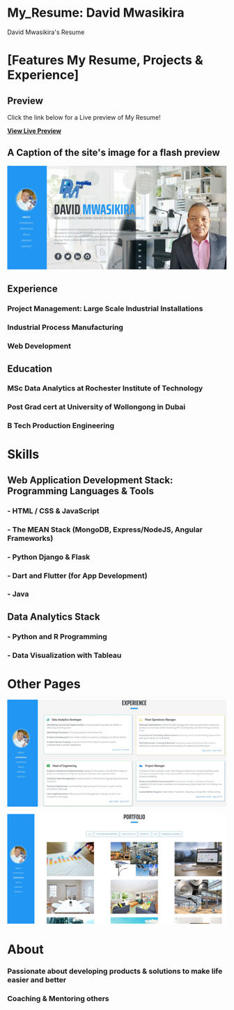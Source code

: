 # My_Resume: David Mwasikira
David Mwasikira's Resume

# [Features My Resume, Projects & Experience]


## Preview

Click the link below for a Live preview of My Resume!

**[View Live Preview](https://mwasikira.herokuapp.com/)**


## A Caption of the site's image for a flash preview

![Site Preview](https://github.com/DavidMwasikira/DavidMwasikira.github.io/blob/master/resume_images/david_resume-1.JPG "title")

## Experience
### Project Management: Large Scale Industrial Installations 
### Industrial Process Manufacturing
### Web Development


## Education
### MSc Data Analytics at Rochester Institute of Technology 
### Post Grad cert at University of Wollongong in Dubai
### B Tech Production Engineering

# Skills

## Web Application Development Stack: Programming Languages & Tools

### - HTML / CSS & JavaScript
### - The MEAN Stack (MongoDB, Express/NodeJS, Angular Frameworks)
### - Python Django & Flask
### - Dart and Flutter (for App Development)
### - Java


## Data Analytics Stack
### - Python and R Programming
### - Data Visualization with Tableau

# Other Pages

![Site Preview](https://github.com/DavidMwasikira/DavidMwasikira.github.io/blob/master/resume_images/david_resume-2.JPG "title")

![Site Preview](https://github.com/DavidMwasikira/DavidMwasikira.github.io/blob/master/resume_images/david_resume-3.JPG "title")

# About

### Passionate about developing products & solutions to make life easier and better
### Coaching & Mentoring others
